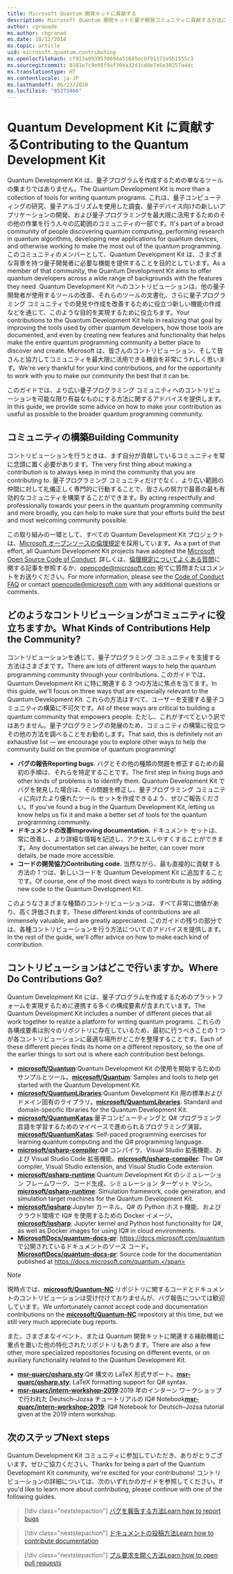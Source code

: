 ```yaml
---
title: Microsoft Quantum 開発キットに貢献する
description: Microsoft Quantum 開発キットと量子開発コミュニティに貢献する方法について説明します。
author: cgranade
ms.author: chgranad
ms.date: 10/12/2018
ms.topic: article
uid: microsoft.quantum.contributing
ms.openlocfilehash: cf913a09395f0694a51645ec8f91171e5b1555c3
ms.sourcegitcommit: 0181e7c9e98f9af30ea32d3cd8e7e5e30257a4dc
ms.translationtype: HT
ms.contentlocale: ja-JP
ms.lasthandoff: 06/23/2020
ms.locfileid: "85273466"
---
```

# <a name="contributing-to-the-quantum-development-kit"></a><span data-ttu-id="10b78-103">Quantum Development Kit に貢献する</span><span class="sxs-lookup"><span data-stu-id="10b78-103">Contributing to the Quantum Development Kit</span></span>

<span data-ttu-id="10b78-104">Quantum Development Kit は、量子プログラムを作成するための単なるツールの集まりではありません。</span><span class="sxs-lookup"><span data-stu-id="10b78-104">The Quantum Development Kit is more than a collection of tools for writing quantum programs.</span></span>
<span data-ttu-id="10b78-105">これは、量子コンピューティングの研究、量子アルゴリズムを使用した調査、量子デバイス向けの新しいアプリケーションの開発、および量子プログラミングを最大限に活用するためのその他の作業を行う人々の広範囲のコミュニティの一部です。</span><span class="sxs-lookup"><span data-stu-id="10b78-105">It's part of a broad community of people discovering quantum computing, performing research in quantum algorithms, developing new applications for quantum devices, and otherwise working to make the most out of the quantum programming.</span></span>
<span data-ttu-id="10b78-106">このコミュニティのメンバーとして、Quantum Development Kit は、さまざまな背景を持つ量子開発者に必要な機能を提供することを目的としています。</span><span class="sxs-lookup"><span data-stu-id="10b78-106">As a member of that community, the Quantum Development Kit aims to offer quantum developers across a wide range of backgrounds with the features they need.</span></span>
<span data-ttu-id="10b78-107">Quantum Development Kit へのコントリビューションは、他の量子開発者が使用するツールの改善、それらのツールの文書化、さらに量子プログラミング コミュニティでの発見や作成を改善するために役立つ新しい機能の作成などを通じて、このような目的を実現するために役立ちます。</span><span class="sxs-lookup"><span data-stu-id="10b78-107">Your contributions to the Quantum Development Kit help in realizing that goal by improving the tools used by other quantum developers, how those tools are documented, and even by creating new features and functionality that helps make the entire quantum programming community a better place to discover and create.</span></span>
<span data-ttu-id="10b78-108">Microsoft は、皆さんのコントリビューション、そして皆さんと協力してコミュニティを最大限に活用できる機会を非常にうれしく思います。</span><span class="sxs-lookup"><span data-stu-id="10b78-108">We're very thankful for your kind contributions, and for the opportunity to work with you to make our community the best that it can be.</span></span>

<span data-ttu-id="10b78-109">このガイドでは、より広い量子プログラミング コミュニティへのコントリビューションを可能な限り有益なものにする方法に関するアドバイスを提供します。</span><span class="sxs-lookup"><span data-stu-id="10b78-109">In this guide, we provide some advice on how to make your contribution as useful as possible to the broader quantum programming community.</span></span>

## <a name="building-community"></a><span data-ttu-id="10b78-110">コミュニティの構築</span><span class="sxs-lookup"><span data-stu-id="10b78-110">Building Community</span></span>

<span data-ttu-id="10b78-111">コントリビューションを行うときは、まず自分が貢献しているコミュニティを常に念頭に置く必要があります。</span><span class="sxs-lookup"><span data-stu-id="10b78-111">The very first thing about making a contribution is to always keep in mind the community that you are contributing to.</span></span>
<span data-ttu-id="10b78-112">量子プログラミング コミュニティだけでなく、より広い範囲の仲間に対して礼儀正しく専門的に行動することで、皆さんの努力で最善の最も有効的なコミュニティを構築することができます。</span><span class="sxs-lookup"><span data-stu-id="10b78-112">By acting respectfully and professionally towards your peers in the quantum programming community and more broadly, you can help to make sure that your efforts build the best and most welcoming community possible.</span></span>

<span data-ttu-id="10b78-113">この取り組みの一環として、すべての Quantum Development Kit プロジェクトは、[Microsoft オープンソースの倫理規定](https://opensource.microsoft.com/codeofconduct/)を採用しています。</span><span class="sxs-lookup"><span data-stu-id="10b78-113">As a part of that effort, all Quantum Development Kit projects have adopted the [Microsoft Open Source Code of Conduct](https://opensource.microsoft.com/codeofconduct/).</span></span>
<span data-ttu-id="10b78-114">詳しくは、[倫理規定についてよくある質問](https://opensource.microsoft.com/codeofconduct/faq/)に関する記事を参照するか、[opencode@microsoft.com](mailto:opencode@microsoft.com) 宛てに質問またはコメントをお送りください。</span><span class="sxs-lookup"><span data-stu-id="10b78-114">For more information, please see the [Code of Conduct FAQ](https://opensource.microsoft.com/codeofconduct/faq/) or contact [opencode@microsoft.com](mailto:opencode@microsoft.com) with any additional questions or comments.</span></span>

## <a name="what-kinds-of-contributions-help-the-community"></a><span data-ttu-id="10b78-115">どのようなコントリビューションがコミュニティに役立ちますか。</span><span class="sxs-lookup"><span data-stu-id="10b78-115">What Kinds of Contributions Help the Community?</span></span>

<span data-ttu-id="10b78-116">コントリビューションを通じて、量子プログラミング コミュニティを支援する方法はさまざまです。</span><span class="sxs-lookup"><span data-stu-id="10b78-116">There are lots of different ways to help the quantum programming community through your contributions.</span></span>
<span data-ttu-id="10b78-117">このガイドでは、Quantum Development Kit に特に関連する 3 つの方法に焦点を当てます。</span><span class="sxs-lookup"><span data-stu-id="10b78-117">In this guide, we'll focus on three ways that are especially relevant to the Quantum Development Kit.</span></span>
<span data-ttu-id="10b78-118">これらの方法はすべて、ユーザーを支援する量子コミュニティの構築に不可欠です。</span><span class="sxs-lookup"><span data-stu-id="10b78-118">All of these ways are critical to building a quantum community that empowers people.</span></span>
<span data-ttu-id="10b78-119">ただし、これがすべてという訳ではありません。量子プログラミングの発展のため、コミュニティの構築に役立つその他の方法を調べることをお勧めします。</span><span class="sxs-lookup"><span data-stu-id="10b78-119">That said, this is definitely not an exhaustive list — we encourage you to explore other ways to help the community build on the promise of quantum programming!</span></span>

- <span data-ttu-id="10b78-120">**バグの報告**</span><span class="sxs-lookup"><span data-stu-id="10b78-120">**Reporting bugs.**</span></span> <span data-ttu-id="10b78-121">バグとその他の種類の問題を修正するための最初の手順は、それらを特定することです。</span><span class="sxs-lookup"><span data-stu-id="10b78-121">The first step in fixing bugs and other kinds of problems is to identify them.</span></span> <span data-ttu-id="10b78-122">Quantum Development Kit でバグを発見した場合は、その問題を修正し、量子プログラミング コミュニティに向けたより優れたツール セットを作成できるよう、ぜひご報告ください。</span><span class="sxs-lookup"><span data-stu-id="10b78-122">If you've found a bug in the Quantum Development Kit, letting us know helps us fix it and make a better set of tools for the quantum programming community.</span></span>
- <span data-ttu-id="10b78-123">**ドキュメントの改善**</span><span class="sxs-lookup"><span data-stu-id="10b78-123">**Improving documentation.**</span></span> <span data-ttu-id="10b78-124">ドキュメント セットは、常に改善し、より詳細な情報を記述し、アクセスしやすくすることができます。</span><span class="sxs-lookup"><span data-stu-id="10b78-124">Any documentation set can always be better, can cover more details, be made more accessible.</span></span>
- <span data-ttu-id="10b78-125">**コードの開発協力**</span><span class="sxs-lookup"><span data-stu-id="10b78-125">**Contributing code.**</span></span> <span data-ttu-id="10b78-126">当然ながら、最も直接的に貢献する方法の 1 つは、新しいコードを Quantum Development Kit に追加することです。</span><span class="sxs-lookup"><span data-stu-id="10b78-126">Of course, one of the most direct ways to contribute is by adding new code to the Quantum Development Kit.</span></span>

<span data-ttu-id="10b78-127">このようなさまざまな種類のコントリビューションは、すべて非常に価値があり、高く評価されます。</span><span class="sxs-lookup"><span data-stu-id="10b78-127">These different kinds of contributions are all immensely valuable, and are greatly appreciated.</span></span>
<span data-ttu-id="10b78-128">このガイドの残りの部分では、各種コントリビューションを行う方法についてのアドバイスを提供します。</span><span class="sxs-lookup"><span data-stu-id="10b78-128">In the rest of the guide, we'll offer advice on how to make each kind of contribution.</span></span>

## <a name="where-do-contributions-go"></a><span data-ttu-id="10b78-129">コントリビューションはどこで行いますか。</span><span class="sxs-lookup"><span data-stu-id="10b78-129">Where Do Contributions Go?</span></span>

<span data-ttu-id="10b78-130">Quantum Development Kit には、量子プログラムを作成するためのプラットフォームを実現するために連携する多くの構成要素が含まれています。</span><span class="sxs-lookup"><span data-stu-id="10b78-130">The Quantum Development Kit includes a number of different pieces that all work together to realize a platform for writing quantum programs.</span></span>
<span data-ttu-id="10b78-131">これらの各構成要素は別々のリポジトリに存在しているため、最初に行うべきことの 1 つが各コントリビューションに最適な場所がどこかを整理することです。</span><span class="sxs-lookup"><span data-stu-id="10b78-131">Each of these different pieces finds its home on a different repository, so the one of the earlier things to sort out is where each contribution best belongs.</span></span>

- <span data-ttu-id="10b78-132">[**microsoft/Quantum**](https://github.com/Microsoft/Quantum):Quantum Development Kit の使用を開始するためのサンプルとツール。</span><span class="sxs-lookup"><span data-stu-id="10b78-132">[**microsoft/Quantum**](https://github.com/Microsoft/Quantum): Samples and tools to help get started with the Quantum Development Kit.</span></span>
- <span data-ttu-id="10b78-133">[**microsoft/QuantumLibraries**](https://github.com/Microsoft/QuantumLibraries):Quantum Development Kit 用の標準およびドメイン固有のライブラリ。</span><span class="sxs-lookup"><span data-stu-id="10b78-133">[**microsoft/QuantumLibraries**](https://github.com/Microsoft/QuantumLibraries): Standard and domain-specific libraries for the Quantum Development Kit.</span></span>
- <span data-ttu-id="10b78-134">[**microsoft/QuantumKatas**](https://github.com/Microsoft/QuantumKatas):量子コンピューティングと Q# プログラミング言語を学習するためのマイペースで進められるプログラミング演習。</span><span class="sxs-lookup"><span data-stu-id="10b78-134">[**microsoft/QuantumKatas**](https://github.com/Microsoft/QuantumKatas): Self-paced programming exercises for learning quantum computing and the Q# programming language.</span></span>
- <span data-ttu-id="10b78-135">[**microsoft/qsharp-compiler**](https://github.com/microsoft/qsharp-compiler):Q# コンパイラ、Visual Studio 拡張機能、および Visual Studio Code 拡張機能。</span><span class="sxs-lookup"><span data-stu-id="10b78-135">[**microsoft/qsharp-compiler**](https://github.com/microsoft/qsharp-compiler): The Q# compiler, Visual Studio extension, and Visual Studio Code extension.</span></span>
- <span data-ttu-id="10b78-136">[**microsoft/qsharp-runtime**](https://github.com/microsoft/qsharp-runtime):Quantum Development Kit のシミュレーション フレームワーク、コード生成、シミュレーション ターゲット マシン。</span><span class="sxs-lookup"><span data-stu-id="10b78-136">[**microsoft/qsharp-runtime**](https://github.com/microsoft/qsharp-runtime): Simulation framework, code generation, and simulation target machines for the Quantum Development Kit.</span></span>
- <span data-ttu-id="10b78-137">[**microsoft/iqsharp**](https://github.com/microsoft/iqsharp):Jupyter カーネル、Q# の Python ホスト機能、およびクラウド環境で IQ# を使用するための Docker イメージ。</span><span class="sxs-lookup"><span data-stu-id="10b78-137">[**microsoft/iqsharp**](https://github.com/microsoft/iqsharp): Jupyter kernel and Python host functionality for Q#, as well as Docker images for using IQ# in cloud environments.</span></span>
- <span data-ttu-id="10b78-138">[**MicrosoftDocs/quantum-docs-pr**](https://github.com/MicrosoftDocs/quantum-docs-pr): https://docs.microsoft.com/quantum で公開されているドキュメントのソース コード。</span><span class="sxs-lookup"><span data-stu-id="10b78-138">[**MicrosoftDocs/quantum-docs-pr**](https://github.com/MicrosoftDocs/quantum-docs-pr): Source code for the documentation published at https://docs.microsoft.com/quantum.</span></span>

> [!NOTE]
> <span data-ttu-id="10b78-139">現時点では、[**microsoft/Quantum-NC**](https://github.com/microsoft/Quantum-NC) リポジトリに関するコードとドキュメントのコントリビューションは受け付けておりませんが、バグ報告については歓迎しています。</span><span class="sxs-lookup"><span data-stu-id="10b78-139">We unfortunately cannot accept code and documentation contributions on the [**microsoft/Quantum-NC**](https://github.com/microsoft/Quantum-NC) repository at this time, but we still very much appreciate bug reports.</span></span>

<span data-ttu-id="10b78-140">また、さまざまなイベント、または Quantum 開発キットに関連する補助機能に重点を置いた他の特化されたリポジトリもあります。</span><span class="sxs-lookup"><span data-stu-id="10b78-140">There are also a few other, more specialized repositories focusing on different events, or on auxiliary functionality related to the Quantum Development Kit.</span></span>

- <span data-ttu-id="10b78-141">[**msr-quarc/qsharp.sty**](https://github.com/msr-quarc/qsharp.sty):Q# 構文の LaTeX 形式サポート。</span><span class="sxs-lookup"><span data-stu-id="10b78-141">[**msr-quarc/qsharp.sty**](https://github.com/msr-quarc/qsharp.sty): LaTeX formatting support for Q# syntax.</span></span>
- <span data-ttu-id="10b78-142">[**msr-quarc/intern-workshop-2019**](https://github.com/msr-quarc/intern-workshop-2019):2019 年のインターン ワークショップで行われた Deutsch–Jozsa チュートリアルの IQ# Notebook</span><span class="sxs-lookup"><span data-stu-id="10b78-142">[**msr-quarc/intern-workshop-2019**](https://github.com/msr-quarc/intern-workshop-2019): IQ# Notebook for Deutsch–Jozsa tutorial given at the 2019 intern workshop.</span></span>

## <a name="next-steps"></a><span data-ttu-id="10b78-143">次のステップ</span><span class="sxs-lookup"><span data-stu-id="10b78-143">Next steps</span></span>

<span data-ttu-id="10b78-144">Quantum Development Kit コミュニティに参加していただき、ありがとうございます。ぜひご協力ください。</span><span class="sxs-lookup"><span data-stu-id="10b78-144">Thanks for being a part of the Quantum Development Kit community, we're excited for your contributions!</span></span>
<span data-ttu-id="10b78-145">コントリビューションの詳細については、次のいずれかのガイドを参照してください。</span><span class="sxs-lookup"><span data-stu-id="10b78-145">If you'd like to learn more about contributing, please continue with one of the following guides.</span></span>

> [!div class="nextstepaction"]
> [<span data-ttu-id="10b78-146">バグを報告する方法</span><span class="sxs-lookup"><span data-stu-id="10b78-146">Learn how to report bugs</span></span>](xref:microsoft.quantum.contributing.reporting)

> [!div class="nextstepaction"]
> [<span data-ttu-id="10b78-147">ドキュメントの投稿方法</span><span class="sxs-lookup"><span data-stu-id="10b78-147">Learn how to contribute documentation</span></span>](xref:microsoft.quantum.contributing.docs)

> [!div class="nextstepaction"]
> [<span data-ttu-id="10b78-148">プル要求を開く方法</span><span class="sxs-lookup"><span data-stu-id="10b78-148">Learn how to open pull requests</span></span>](xref:microsoft.quantum.contributing.pulls)
